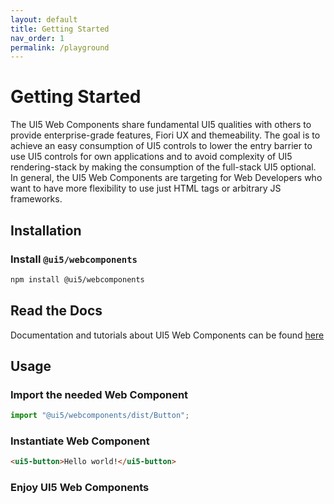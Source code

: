```yaml
---
layout: default
title: Getting Started
nav_order: 1
permalink: /playground
---
```


# Getting Started

The UI5 Web Components share fundamental UI5 qualities with others to provide enterprise-grade features, Fiori UX and themeability. The goal is to achieve an easy consumption of UI5 controls to lower the entry barrier to use UI5 controls for own applications and to avoid complexity of UI5 rendering-stack by making the consumption of the full-stack UI5 optional. In general, the UI5 Web Components are targeting for Web Developers who want to have more flexibility to use just HTML tags or arbitrary JS frameworks.

## Installation

### Install ```@ui5/webcomponents```

```bash
npm install @ui5/webcomponents
```

## Read the Docs

Documentation and tutorials about UI5 Web Components can be found [here](https://github.com/SAP/ui5-webcomponents/tree/master/docs)

## Usage

### Import the needed Web Component

```js
import "@ui5/webcomponents/dist/Button";
```

### Instantiate Web Component

```html
<ui5-button>Hello world!</ui5-button>
```

### Enjoy UI5 Web Components